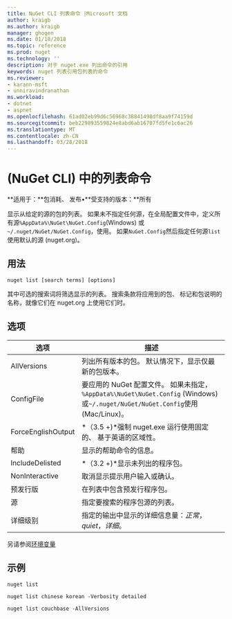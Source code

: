 ```yaml
---
title: NuGet CLI 列表命令 |Microsoft 文档
author: kraigb
ms.author: kraigb
manager: ghogen
ms.date: 01/18/2018
ms.topic: reference
ms.prod: nuget
ms.technology: ''
description: 对于 nuget.exe 列出命令的引用
keywords: nuget 列表引用包列表的命令
ms.reviewer:
- karann-msft
- unniravindranathan
ms.workload:
- dotnet
- aspnet
ms.openlocfilehash: 61ad02eb99d6c56968c38841498df8aa9f74159d
ms.sourcegitcommit: beb229893559824e8abd6ab16707fd5fe1c6ac26
ms.translationtype: MT
ms.contentlocale: zh-CN
ms.lasthandoff: 03/28/2018
---
```

# <a name="list-command-nuget-cli"></a>(NuGet CLI) 中的列表命令

**适用于：**包消耗、 发布&bullet;**受支持的版本：**所有

显示从给定的源的包的列表。 如果未不指定任何源，在全局配置文件中，定义所有源`%AppData%\NuGet\NuGet.Config`(Windows) 或`~/.nuget/NuGet/NuGet.Config`，使用。 如果`NuGet.Config`然后指定任何源`list`使用默认的源 (nuget.org)。

## <a name="usage"></a>用法

```cli
nuget list [search terms] [options]
```

其中可选的搜索词将筛选显示的列表。 搜索条款将应用到的包、 标记和包说明的名称，就像它们在 nuget.org 上使用它们时。

## <a name="options"></a>选项

| 选项 | 描述 |
| --- | --- |
| AllVersions | 列出所有版本的包。 默认情况下，显示仅最新的包版本。 |
| ConfigFile | 要应用的 NuGet 配置文件。 如果未指定， `%AppData%\NuGet\NuGet.Config` (Windows) 或`~/.nuget/NuGet/NuGet.Config`使用 (Mac/Linux)。|
| ForceEnglishOutput | *（3.5 +)*强制 nuget.exe 运行使用固定的、 基于英语的区域性。 |
| 帮助 | 显示的帮助命令的信息。 |
| IncludeDelisted | *（3.2 +)*显示未列出的程序包。 |
| NonInteractive | 取消显示提示用户输入或确认。 |
| 预发行版 | 在列表中包含预发行程序包。 |
| 源 | 指定要搜索的程序包源的列表。 |
| 详细级别 | 指定的输出中显示的详细信息量：*正常*， *quiet*，*详细*。 |

另请参阅[环境变量](cli-ref-environment-variables.md)

## <a name="examples"></a>示例

```cli
nuget list

nuget list chinese korean -Verbosity detailed

nuget list couchbase -AllVersions
```
